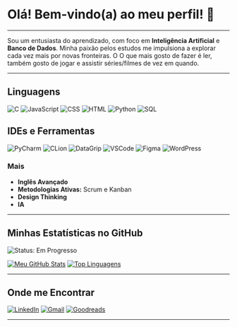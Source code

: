 # Olá! Bem-vindo(a) ao meu perfil! 👋

---

Sou um entusiasta do aprendizado, com foco em **Inteligência Artificial** e **Banco de Dados**. Minha paixão pelos estudos me impulsiona a explorar cada vez mais por novas fronteiras. O O que mais gosto de fazer é ler, também gosto de jogar e assistir séries/filmes de vez em quando.

---

## Linguagens

<p align="left">
  <img src="https://img.shields.io/badge/C-00599C?style=for-the-badge&logo=c&logoColor=white" alt="C" />
  <img src="https://img.shields.io/badge/JavaScript-F7DF1E?style=for-the-badge&logo=javascript&logoColor=black" alt="JavaScript" />
  <img src="https://img.shields.io/badge/CSS3-1572B6?style=for-the-badge&logo=css3&logoColor=white" alt="CSS" />
  <img src="https://img.shields.io/badge/HTML5-E34F26?style=for-the-badge&logo=html5&logoColor=white" alt="HTML" />
  <img src="https://img.shields.io/badge/Python-3776AB?style=for-the-badge&logo=python&logoColor=white" alt="Python" />
  <img src="https://img.shields.io/badge/SQL-4479A1?style=for-the-badge&logo=postgresql&logoColor=white" alt="SQL" />
</p>

## IDEs e Ferramentas

<p align="left">
  <img src="https://img.shields.io/badge/PyCharm-000000?style=for-the-badge&logo=pycharm&logoColor=white" alt="PyCharm" />
  <img src="https://img.shields.io/badge/CLion-1A1B1D?style=for-the-badge&logo=clion&logoColor=white" alt="CLion" />
  <img src="https://img.shields.io/badge/DataGrip-272727?style=for-the-badge&logo=datagrip&logoColor=white" alt="DataGrip" />
  <img src="https://img.shields.io/badge/Visual Studio Code-007ACC?style=for-the-badge&logo=visual-studio-code&logoColor=white" alt="VSCode" />
  <img src="https://img.shields.io/badge/Figma-F24E1E?style=for-the-badge&logo=figma&logoColor=white" alt="Figma" />
  <img src="https://img.shields.io/badge/WordPress-21759B?style=for-the-badge&logo=wordpress&logoColor=white" alt="WordPress" />
</p>

### Mais

* **Inglês Avançado**
* **Metodologias Ativas:** Scrum e Kanban
* **Design Thinking**
* **IA**


---

## Minhas Estatísticas no GitHub

![Status: Em Progresso](https://img.shields.io/badge/Status-Em%20Progresso-blue?style=for-the-badge)

[![Meu GitHub Stats](https://github-readme-stats.vercel.app/api?username=g-fe-p-b&show_icons=true&theme=dark&include_all_commits=true&count_private=true)](https://github.com/anuraghazra/github-readme-stats)
[![Top Linguagens](https://github-readme-stats.vercel.app/api/top-langs/?username=g-fe-p-b&layout=compact&theme=dark&show_icons=true)](https://github.com/anuraghazra/github-readme-stats)

---

## Onde me Encontrar

[![LinkedIn](https://img.shields.io/badge/LinkedIn-0077B5?style=for-the-badge&logo=linkedin&logoColor=white)](https://www.linkedin.com/in/guilherme-barbosa-706027210//)
[![Gmail](https://img.shields.io/badge/Gmail-D14836?style=for-the-badge&logo=gmail&logoColor=white)](mailto:g.fe.p.barbosa@gmail.com)
[![Goodreads](https://img.shields.io/badge/Goodreads-553B08?style=for-the-badge&logo=goodreads&logoColor=white)](https://www.goodreads.com/user/show/158108548-guilherme)

---
